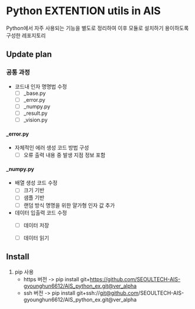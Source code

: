 # Python EXTENTION utils in AIS

Python에서 자주 사용되는 기능을 별도로 정리하여 이후 모듈로 설치하기 용이하도록 구성한 레포지토리

## Update plan

### 공통 과정
- 코드내 인자 명명법 수정
   - [ ] _base.py
   - [ ] _error.py
   - [ ] _numpy.py
   - [ ] _result.py
   - [ ] _vision.py

#### _error.py
- 자체적인 에러 생성 코드 방법 구성
   - [ ] 오류 출력 내용 중 발생 지점 정보 포함

#### _numpy.py
- 배열 생성 코드 수정
   - [ ] 크기 기반
   - [ ] 샘플 기반
   - [ ] 랜덤 방식 명명을 위한 얄가형 인자 값 추가

- 데이터 입출력 코드 수정
   - [ ] 데이터 저장
   - [ ] 데이터 읽기


## Install
1. pip 사용
   - https 버전 -> pip install git+https://github.com/SEOULTECH-AIS-gyounghun6612/AIS_python_ex.git@ver_alpha
   - ssh 버전   -> pip install git+ssh://git@github.com/SEOULTECH-AIS-gyounghun6612/AIS_python_ex.git@ver_alpha
